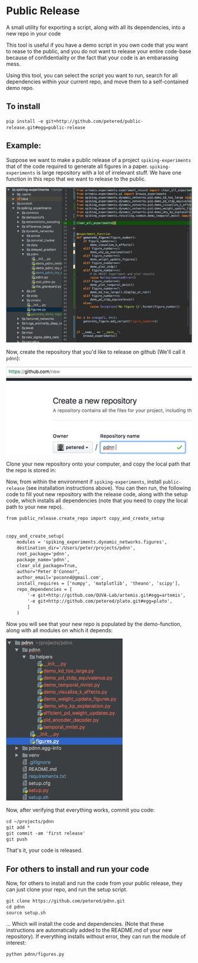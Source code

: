 # Public Release
A small utility for exporting a script, along with all its dependencies, into a new repo in your code

This tool is useful if you have a demo script in you own code that you want to rease to the public, and you do not want to release your entire code-base because of confidentiality or the fact that your code is an embarassing mess.

Using this tool, you can select the script you want to run, search for all dependencies within your current repo, and move them to a self-contained demo repo.

## To install

`pip install -e git+http://github.com/petered/public-release.git#egg=public-release`

## Example:

Suppose we want to make a public release of a project `spiking-experiments` that of the code required to generate all figures in a paper.  `spiking-experiments` is large repository with a lot of irrelevant stuff.  We have one function in this repo that we want to release to the public.

![](https://github.com/petered/data/raw/master/images/Screen%20Shot%202017-06-13%20at%204.31.12%20PM.png)

Now, create the repository that you'd like to release on github (We'll call it `pdnn`):

![](https://github.com/petered/data/raw/master/images/Screen%20Shot%202017-06-13%20at%204.40.23%20PM.png)

Clone your new repository onto your computer, and copy the local path that the repo is stored in:

Now, from within the environment if `spiking-experiments`, install `public-release` (see installation instructions above).  You can then run, the following code to fill yout new repository with the release code, along with the setup code, which installs all dependencies (note that you need to copy the local path to your new repo).

```
from public_release.create_repo import copy_and_create_setup


copy_and_create_setup(
    modules = 'spiking_experiments.dynamic_networks.figures',
    destination_dir='/Users/peter/projects/pdnn',
    root_package='pdnn',
    package_name='pdnn',
    clear_old_package=True,
    author="Peter O'Connor",
    author_email='poconn4@gmail.com',
    install_requires = ['numpy', 'matplotlib', 'theano', 'scipy'],
    repo_dependencies = [
        '-e git+http://github.com/QUVA-Lab/artemis.git#egg=artemis',
        '-e git+http://github.com/petered/plato.git#egg=plato',
        ]
    )
```

Now you will see that your new repo is populated by the demo-function, along with all modules on which it depends:

![](https://github.com/petered/data/raw/master/images/Screen%20Shot%202017-06-13%20at%204.33.28%20PM.png)

Now, after verifying that everything works, commit you code:

```
cd ~/projects/pdnn
git add *
git commit -am 'first release'
git push
```

That's it, your code is released.

## For others to install and run your code

Now, for others to install and run the code from your public release, they can just clone your repo, and run the setup script.

```
git clone https://github.com/petered/pdnn.git
cd pdnn
source setup.sh
```
... Which will install the code and dependencies.  (Note that these instructions are automatically added to the README.md of your new repository).  If everything installs without error, they can run the module of interest:

```
python pdnn/figures.py
```

